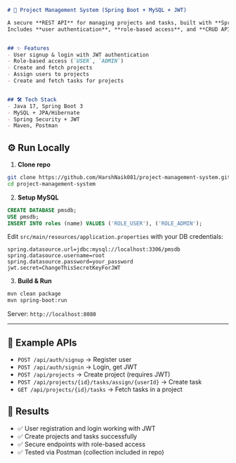 
````markdown
# 🚀 Project Management System (Spring Boot + MySQL + JWT)

A secure **REST API** for managing projects and tasks, built with **Spring Boot 3, MySQL, and JWT**.  
Includes **user authentication**, **role-based access**, and **CRUD APIs** for projects and tasks.


## ✨ Features
- User signup & login with JWT authentication  
- Role-based access (`USER`, `ADMIN`)  
- Create and fetch projects  
- Assign users to projects  
- Create and fetch tasks for projects  


## 🛠 Tech Stack
- Java 17, Spring Boot 3  
- MySQL + JPA/Hibernate  
- Spring Security + JWT  
- Maven, Postman  

````

## ⚙️ Run Locally

1. **Clone repo**
   
```bash
git clone https://github.com/HarshNaik081/project-management-system.git
cd project-management-system
````

2. **Setup MySQL**

```sql
CREATE DATABASE pmsdb;
USE pmsdb;
INSERT INTO roles (name) VALUES ('ROLE_USER'), ('ROLE_ADMIN');
```

Edit `src/main/resources/application.properties` with your DB credentials:

```properties
spring.datasource.url=jdbc:mysql://localhost:3306/pmsdb
spring.datasource.username=root
spring.datasource.password=your_password
jwt.secret=ChangeThisSecretKeyForJWT
```

3. **Build & Run**

```bash
mvn clean package
mvn spring-boot:run
```

Server: `http://localhost:8080`

---

## 🔗 Example APIs

* `POST /api/auth/signup` → Register user
* `POST /api/auth/signin` → Login, get JWT
* `POST /api/projects` → Create project (requires JWT)
* `POST /api/projects/{id}/tasks/assign/{userId}` → Create task
* `GET /api/projects/{id}/tasks` → Fetch tasks in a project


## 📖 Results

* ✅ User registration and login working with JWT
* ✅ Create projects and tasks successfully
* ✅ Secure endpoints with role-based access
* ✅ Tested via Postman (collection included in repo)


